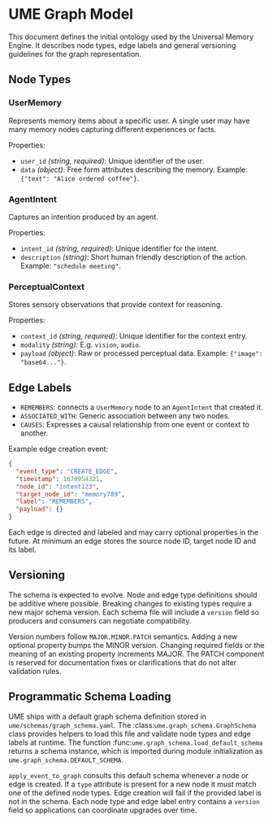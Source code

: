 # UME Graph Model

This document defines the initial ontology used by the Universal Memory Engine.
It describes node types, edge labels and general versioning guidelines for the
graph representation.

## Node Types

### UserMemory
Represents memory items about a specific user.  A single user may have many
memory nodes capturing different experiences or facts.

Properties:
- `user_id` *(string, required)*: Unique identifier of the user.
- `data` *(object)*: Free form attributes describing the memory.  Example:
  `{"text": "Alice ordered coffee"}`.

### AgentIntent
Captures an intention produced by an agent.

Properties:
- `intent_id` *(string, required)*: Unique identifier for the intent.
- `description` *(string)*: Short human friendly description of the action.
  Example: `"schedule meeting"`.

### PerceptualContext
Stores sensory observations that provide context for reasoning.

Properties:
- `context_id` *(string, required)*: Unique identifier for the context entry.
- `modality` *(string)*: E.g. `vision`, `audio`.
- `payload` *(object)*: Raw or processed perceptual data.
  Example: `{"image": "base64..."}`.

## Edge Labels

- `REMEMBERS`: connects a `UserMemory` node to an `AgentIntent` that created it.
- `ASSOCIATED_WITH`: Generic association between any two nodes.
- `CAUSES`: Expresses a causal relationship from one event or context to another.

Example edge creation event:

```json
{
  "event_type": "CREATE_EDGE",
  "timestamp": 1678954321,
  "node_id": "intent123",
  "target_node_id": "memory789",
  "label": "REMEMBERS",
  "payload": {}
}
```

Each edge is directed and labeled and may carry optional properties in the
future.  At minimum an edge stores the source node ID, target node ID and
its label.

## Versioning

The schema is expected to evolve.  Node and edge type definitions should be
additive where possible.  Breaking changes to existing types require a new major
schema version.  Each schema file will include a `version` field so producers and
consumers can negotiate compatibility.

Version numbers follow `MAJOR.MINOR.PATCH` semantics.  Adding a new optional
property bumps the MINOR version.  Changing required fields or the meaning of an
existing property increments MAJOR.  The PATCH component is reserved for
documentation fixes or clarifications that do not alter validation rules.

## Programmatic Schema Loading

UME ships with a default graph schema definition stored in
`ume/schemas/graph_schema.yaml`.  The :class:`ume.graph_schema.GraphSchema`
class provides helpers to load this file and validate node types and edge labels
at runtime.  The function :func:`ume.graph_schema.load_default_schema` returns a
schema instance, which is imported during module initialization as
`ume.graph_schema.DEFAULT_SCHEMA`.

`apply_event_to_graph` consults this default schema whenever a node or edge is
created.  If a ``type`` attribute is present for a new node it must match one of
the defined node types.  Edge creation will fail if the provided label is not in
the schema.  Each node type and edge label entry contains a `version` field so
applications can coordinate upgrades over time.
